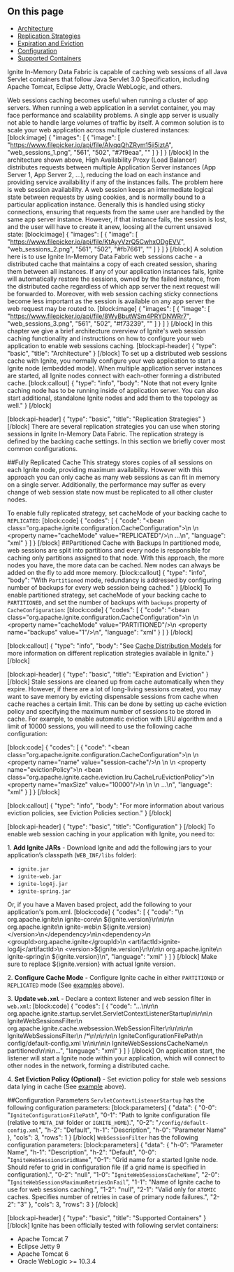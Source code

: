 ## On this page
* [Architecture](#architecture)
* [Replication Strategies](#replication-strategies)
* [Expiration and Eviction](#expiration-and-eviction)
* [Configuration](#configuration)
* [Supported Containers](#supported-containers)

Ignite In-Memory Data Fabric is capable of caching web sessions of all Java Servlet containers that follow Java Servlet 3.0 Specification, including Apache Tomcat, Eclipse Jetty, Oracle WebLogic, and others.

Web sessions caching becomes useful when running a cluster of app servers. When running a web application in a servlet container, you may face performance and scalability problems. A single app server is usually not able to handle large volumes of traffic by itself. A common solution is to scale your web application across multiple clustered instances:
[block:image]
{
  "images": [
    {
      "image": [
        "https://www.filepicker.io/api/file/AlvqqQhZRym15ji5iztA",
        "web_sessions_1.png",
        "561",
        "502",
        "#7f9eaa",
        ""
      ]
    }
  ]
}
[/block]
In the architecture shown above, High Availability Proxy (Load Balancer) distributes requests between multiple Application Server instances (App Server 1, App Server 2, ...), reducing the load on each instance and providing service availability if any of the instances fails. The problem here is web session availability. A web session keeps an intermediate logical state between requests by using cookies, and is normally bound to a particular application instance. Generally this is handled using sticky connections, ensuring that requests from the same user are handled by the same app server instance. However, if that instance fails, the session is lost, and the user will have to create it anew, loosing all the current unsaved state:
[block:image]
{
  "images": [
    {
      "image": [
        "https://www.filepicker.io/api/file/KtAyyVzrQ5CwhxODgEVV",
        "web_sessions_2.png",
        "561",
        "502",
        "#fb7661",
        ""
      ]
    }
  ]
}
[/block]
A solution here is to use Ignite In-Memory Data Fabric web sessions cache - a distributed cache that maintains a copy of each created session, sharing them between all instances. If any of your application instances fails, Ignite will automatically restore the sessions, owned by the failed instance, from the distributed cache regardless of which app server the next request will be forwarded to. Moreover, with web session caching sticky connections become less important as the session is available on any app server the web request may be routed to.
[block:image]
{
  "images": [
    {
      "image": [
        "https://www.filepicker.io/api/file/8WyBbutWSm4PRYDNWRr7",
        "web_sessions_3.png",
        "561",
        "502",
        "#f73239",
        ""
      ]
    }
  ]
}
[/block]
In this chapter we give a brief architecture overview of Ignite's web session caching functionality and instructions on how to configure your web application to enable web sessions caching.
[block:api-header]
{
  "type": "basic",
  "title": "Architecture"
}
[/block]
To set up a distributed web sessions cache with Ignite, you normally configure your web application to start a Ignite node (embedded mode). When multiple application server instances are started, all Ignite nodes connect with each-other forming a distributed cache.
[block:callout]
{
  "type": "info",
  "body": "Note that not every Ignite caching node has to be running inside of application server. You can also start additional, standalone Ignite nodes and add them to the topology as well."
}
[/block]

[block:api-header]
{
  "type": "basic",
  "title": "Replication Strategies"
}
[/block]
There are several replication strategies you can use when storing sessions in Ignite In-Memory Data Fabric. The replication strategy is defined by the backing cache settings. In this section we briefly cover most common configurations.

##Fully Replicated Cache
This strategy stores copies of all sessions on each Ignite node, providing maximum availability. However with this approach you can only cache as many web sessions as can fit in memory on a single server. Additionally, the performance may suffer as every change of web session state now must be replicated to all other cluster nodes.

To enable fully replicated strategy, set cacheMode of your backing cache to `REPLICATED`:
[block:code]
{
  "codes": [
    {
      "code": "<bean class=\"org.apache.ignite.configuration.CacheConfiguration\">\n    <!-- Cache mode. -->\n    <property name=\"cacheMode\" value=\"REPLICATED\"/>\n    ...\n</bean>",
      "language": "xml"
    }
  ]
}
[/block]
##Partitioned Cache with Backups
In partitioned mode, web sessions are split into partitions and every node is responsible for caching only partitions assigned to that node. With this approach, the more nodes you have, the more data can be cached. New nodes can always be added on the fly to add more memory.
[block:callout]
{
  "type": "info",
  "body": "With `Partitioned` mode, redundancy is addressed by configuring number of backups for every web session being cached."
}
[/block]
To enable partitioned strategy, set cacheMode of your backing cache to `PARTITIONED`, and set the number of backups with `backups` property of `CacheConfiguration`:
[block:code]
{
  "codes": [
    {
      "code": "<bean class=\"org.apache.ignite.configuration.CacheConfiguration\">\n    <!-- Cache mode. -->\n    <property name=\"cacheMode\" value=\"PARTITIONED\"/>\n    <property name=\"backups\" value=\"1\"/>\n</bean>",
      "language": "xml"
    }
  ]
}
[/block]

[block:callout]
{
  "type": "info",
  "body": "See [Cache Distribution Models](doc:cache-modes) for more information on different replication strategies available in Ignite."
}
[/block]

[block:api-header]
{
  "type": "basic",
  "title": "Expiration and Eviction"
}
[/block]
Stale sessions are cleaned up from cache automatically when they expire. However, if there are a lot of long-living sessions created, you may want to save memory by evicting dispensable sessions from cache when cache reaches a certain limit. This can be done by setting up cache eviction policy and specifying the maximum number of sessions to be stored in cache. For example, to enable automatic eviction with LRU algorithm and a limit of 10000 sessions, you will need to use the following cache configuration:

[block:code]
{
  "codes": [
    {
      "code": "<bean class=\"org.apache.ignite.configuration.CacheConfiguration\">\n    <!-- Cache name. -->\n    <property name=\"name\" value=\"session-cache\"/>\n \n    <!-- Set up LRU eviction policy with 10000 sessions limit. -->\n    <property name=\"evictionPolicy\">\n        <bean class=\"org.apache.ignite.cache.eviction.lru.CacheLruEvictionPolicy\">\n            <property name=\"maxSize\" value=\"10000\"/>\n        </bean>\n    </property>\n    ...\n</bean>",
      "language": "xml"
    }
  ]
}
[/block]

[block:callout]
{
  "type": "info",
  "body": "For more information about various eviction policies, see Eviction Policies section."
}
[/block]

[block:api-header]
{
  "type": "basic",
  "title": "Configuration"
}
[/block]
To enable web session caching in your application with Ignite, you need to:

1\. **Add Ignite JARs** - Download Ignite and add the following jars to your application’s classpath (`WEB_INF/libs` folder):
  * `ignite.jar`
  * `ignite-web.jar`
  * `ignite-log4j.jar`
  * `ignite-spring.jar`

Or, if you have a Maven based project, add the following to your application's pom.xml.
[block:code]
{
  "codes": [
    {
      "code": "<dependency>\n      <groupId>org.apache.ignite</groupId>\n      <artifactId>ignite-core</artifactId>\n      <version> ${ignite.version}</version>\n</dependency>\n\n<dependency>\n    <groupId>org.apache.ignite</groupId>\n    <artifactId>ignite-web</artifactId>\n    <version> ${ignite.version}</version>\n</dependency>\n\n<dependency>\n    <groupId>org.apache.ignite</groupId>\n    <artifactId>ignite-log4j</artifactId>\n    <version>${ignite.version}</version>\n</dependency>\n\n<dependency>\n    <groupId>org.apache.ignite</groupId>\n    <artifactId>ignite-spring</artifactId>\n    <version>${ignite.version}</version>\n</dependency>",
      "language": "xml"
    }
  ]
}
[/block]
Make sure to replace ${ignite.version} with actual Ignite version.

2\. **Configure Cache Mode** - Configure Ignite cache in either `PARTITIONED` or `REPLICATED` mode (See [examples](#replication-strategies) above).

3\. **Update `web.xml`** - Declare a context listener and web session filter in `web.xml`:
[block:code]
{
  "codes": [
    {
      "code": "...\n\n<listener>\n   <listener-class>org.apache.ignite.startup.servlet.ServletContextListenerStartup</listener-class>\n</listener>\n\n<filter>\n   <filter-name>IgniteWebSessionsFilter</filter-name>\n   <filter-class>org.apache.ignite.cache.websession.WebSessionFilter</filter-class>\n</filter>\n\n<!-- You can also specify a custom URL pattern. -->\n<filter-mapping>\n   <filter-name>IgniteWebSessionsFilter</filter-name>\n   <url-pattern>/*</url-pattern>\n</filter-mapping>\n\n<!-- Specify Ignite configuration (relative to META-INF folder or Ignite_HOME). -->\n<context-param>\n   <param-name>IgniteConfigurationFilePath</param-name>\n   <param-value>config/default-config.xml </param-value>\n</context-param>\n\n<!-- Specify the name of Ignite cache for web sessions. -->\n<context-param>\n   <param-name>IgniteWebSessionsCacheName</param-name>\n   <param-value>partitioned</param-value>\n</context-param>\n\n...",
      "language": "xml"
    }
  ]
}
[/block]
On application start, the listener will start a Ignite node within your application, which will connect to other nodes in the network, forming a distributed cache.

4\. **Set Eviction Policy (Optional)** - Set eviction policy for stale web sessions data lying in cache (See [example](#expiration-and-eviction) above).

##Configuration Parameters
`ServletContextListenerStartup` has the following configuration parameters:
[block:parameters]
{
  "data": {
    "0-0": "`IgniteConfigurationFilePath`",
    "0-1": "Path to Ignite configuration file (relative to `META_INF` folder or `IGNITE_HOME`).",
    "0-2": "`/config/default-config.xml`",
    "h-2": "Default",
    "h-1": "Description",
    "h-0": "Parameter Name"
  },
  "cols": 3,
  "rows": 1
}
[/block]
`WebSessionFilter` has the following configuration parameters:
[block:parameters]
{
  "data": {
    "h-0": "Parameter Name",
    "h-1": "Description",
    "h-2": "Default",
    "0-0": "`IgniteWebSessionsGridName`",
    "0-1": "Grid name for a started Ignite node. Should refer to grid in configuration file (if a grid name is specified in configuration).",
    "0-2": "null",
    "1-0": "`IgniteWebSessionsCacheName`",
    "2-0": "`IgniteWebSessionsMaximumRetriesOnFail`",
    "1-1": "Name of Ignite cache to use for web sessions caching.",
    "1-2": "null",
    "2-1": "Valid only for `ATOMIC` caches. Specifies number of retries in case of primary node failures.",
    "2-2": "3"
  },
  "cols": 3,
  "rows": 3
}
[/block]

[block:api-header]
{
  "type": "basic",
  "title": "Supported Containers"
}
[/block]
Ignite has been officially tested with following servlet containers:
  * Apache Tomcat 7
  * Eclipse Jetty 9
  * Apache Tomcat 6
  * Oracle WebLogic >= 10.3.4